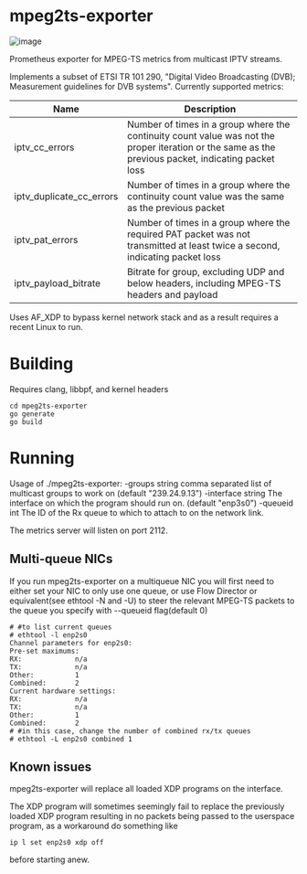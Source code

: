 # mpeg2ts-exporter
![image](https://github.com/wwijkander/mpeg2ts-exporter/assets/39839969/e7f3c9e9-75e7-49bb-ac03-f61271f2c394)

Prometheus exporter for MPEG-TS metrics from multicast IPTV streams. 

Implements a subset of ETSI TR 101 290,  "Digital Video Broadcasting (DVB); Measurement guidelines for DVB systems". Currently supported metrics:

Name | Description
--- | ---
iptv_cc_errors | Number of times in a group where the continuity count value was not the proper iteration or the same as the previous packet, indicating packet loss
iptv_duplicate_cc_errors | Number of times in a group where the continuity count value was the same as the previous packet
iptv_pat_errors | Number of times in a group where the required PAT packet was not transmitted at least twice a second, indicating packet loss
iptv_payload_bitrate | Bitrate for group, excluding UDP and below headers, including MPEG-TS headers and payload

Uses AF_XDP to bypass kernel network stack and as a result requires a recent Linux to run.

# Building

Requires clang, libbpf, and kernel headers

```
cd mpeg2ts-exporter
go generate
go build
```

# Running

Usage of ./mpeg2ts-exporter:
  -groups string
        comma separated list of multicast groups to work on (default "239.24.9.13")
  -interface string
        The interface on which the program should run on. (default "enp3s0")
  -queueid int
        The ID of the Rx queue to which to attach to on the network link.

The metrics server will listen on port 2112.

## Multi-queue NICs

If you run mpeg2ts-exporter on a multiqueue NIC you will first need to either set your NIC to only use one queue, or use Flow Director or equivalent(see ethtool -N and -U) to steer the relevant MPEG-TS packets to the queue you specify with --queueid flag(default 0)

```
# #to list current queues
# ethtool -l enp2s0
Channel parameters for enp2s0:
Pre-set maximums:
RX:             n/a
TX:             n/a
Other:          1
Combined:       2
Current hardware settings:
RX:             n/a
TX:             n/a
Other:          1
Combined:       2
# #in this case, change the number of combined rx/tx queues
# ethtool -L enp2s0 combined 1
```

## Known issues

mpeg2ts-exporter will replace all loaded XDP programs on the interface.

The XDP program will sometimes seemingly fail to replace the previously loaded XDP program resulting in no packets being passed to the userspace program, as a workaround do something like
```
ip l set enp2s0 xdp off
```
before starting anew.
